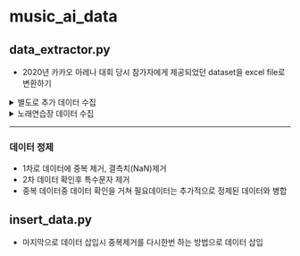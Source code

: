 




# music_ai_data

## data_extractor.py
+ 2020년 카카오 아레나 대회 당시 참가자에게 제공되었던 dataset을 excel file로 변환하기
  

<details>
<summary>별도로 추가 데이터 수집</summary>     

                               
requests를 요청한 Buautifulsoup을 이용한 방식으로 데이터 수집
+ **2025.06.05(목) ~ 2025.06.16(월)까지 진행**                                                                              
```dataset파일출처 주식회사 카카오 AI추천플랫폼Team```

+ 2020년 카카오 아레나 대회 당시 참가자에게 제공되었던 데이터셋을 제공받아 진행을 하였으며, 제공받은 데이터셋 이외에
 필요 데이터는 별도로 데이터 수집을 진행하게 되었으며 melon사이트와 bugsmusic을 이용하였습니다.                    
  멜론 링크: [[melon](https://www.melon.com/)] 벅스 링크: [[bugs](https://music.bugs.co.kr/)]

  - 1차적으로 데이터셋의 데이터가 70만개가 되었으며 별도로 수집할 데이터를 골라내는 작업을 먼저 진행한 후에 선별한 데이터에서
   추가적으로 필요한 데이터를 수집하는 방법으로 진행하였습니다.

  - 선별한 데이터는 2017년부터 2020년까지의 데이터만 선별하였으며 총 187,000곡의 데이터를 대상으로 데이터 수집을 진행 하였으며
    최종적으로 수집한 데이터는 **27,500**개의 데이터를 수집하였습니다.

  - 187,000곡의 데이터중 필요데이터가 없는 데이터, 또는 자체적으로 없는 데이터가 다수 포함되어있었으며,
    수집 전 예상 계획 데이터는 2만개를 목표로 하였습니다.( 시간적인 이유때문에 ) 
</details>

<details>
<summary>노래연습장 데이터 수집</summary>     
  
**2025.06.17(화) ~ 2025.06.18(수)까지 진행**                       
```
락휴 노래연습장, 큐 코인 노래연습장, 세븐스타 코인노래연습장, 엔젤스코인 노래연습장, 링코 노래타운등의 웹사이트를 이용한 데이터 수집
```
  - 구글 스프레드시트를 이용하여 좌표변환을 진행 ( **Geocode Awesome Table 활용** )

</details>

___
### 데이터 정제 
+ 1차로 데이터에 중복 제거, 결측치(NaN)제거
+ 2차 데이터 확인후 특수문자 제거
+ 중복 데이터중 데이터 확인을 거쳐 필요데이터는 추가적으로 정제된 데이터와 병합

## insert_data.py

+ 마지막으로 데이터 삽입시 중복제거를 다시한번 하는 방법으로 데이터 삽입
